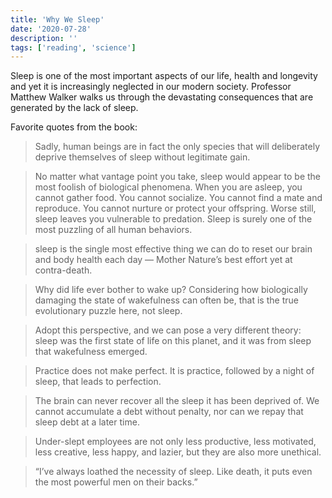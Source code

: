 ```yaml
---
title: 'Why We Sleep'
date: '2020-07-28'
description: ''
tags: ['reading', 'science']
---
```


Sleep is one of the most important aspects of our life, health and longevity and yet it is increasingly neglected in our modern society. Professor Matthew Walker walks us through the devastating consequences that are generated by the lack of sleep.

Favorite quotes from the book:

> Sadly, human beings are in fact the only species that will deliberately deprive themselves of sleep without legitimate gain.

> No matter what vantage point you take, sleep would appear to be the most foolish of biological phenomena. When you are asleep, you cannot gather food. You cannot socialize. You cannot find a mate and reproduce. You cannot nurture or protect your offspring. Worse still, sleep leaves you vulnerable to predation. Sleep is surely one of the most puzzling of all human behaviors.

> sleep is the single most effective thing we can do to reset our brain and body health each day — Mother Nature’s best effort yet at contra-death.

> Why did life ever bother to wake up? Considering how biologically damaging the state of wakefulness can often be, that is the true evolutionary puzzle here, not sleep.

> Adopt this perspective, and we can pose a very different theory: sleep was the first state of life on this planet, and it was from sleep that wakefulness emerged.

> Practice does not make perfect. It is practice, followed by a night of sleep, that leads to perfection.

> The brain can never recover all the sleep it has been deprived of. We cannot accumulate a debt without penalty, nor can we repay that sleep debt at a later time.

> Under-slept employees are not only less productive, less motivated, less creative, less happy, and lazier, but they are also more unethical.

> “I’ve always loathed the necessity of sleep. Like death, it puts even the most powerful men on their backs.”
